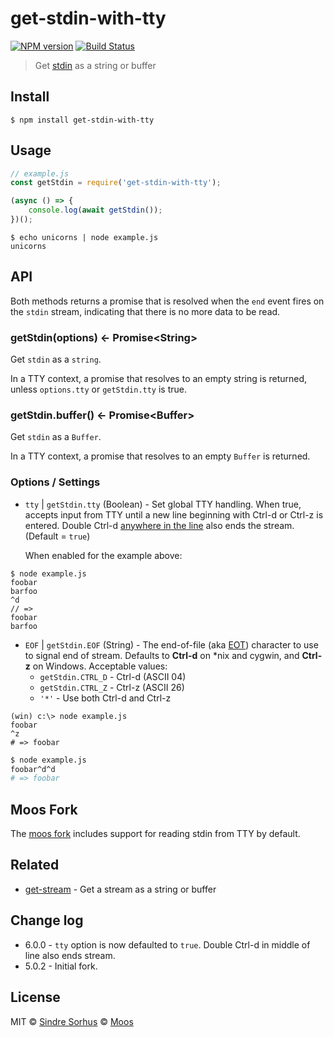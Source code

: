 # get-stdin-with-tty

[![NPM version](https://img.shields.io/npm/v/get-stdin-with-tty.svg)](https://www.npmjs.com/package/get-stdin-with-tty)
[![Build Status](https://travis-ci.org/moos/get-stdin-with-tty.svg?branch=master)](https://travis-ci.org/github/moos/get-stdin-with-tty)

> Get [stdin](https://nodejs.org/api/process.html#process_process_stdin) as a string or buffer

## Install

```
$ npm install get-stdin-with-tty
```

## Usage

```js
// example.js
const getStdin = require('get-stdin-with-tty');

(async () => {
	console.log(await getStdin());
})();
```

```
$ echo unicorns | node example.js
unicorns
```

## API

Both methods returns a promise that is resolved when the `end` event fires on the `stdin` stream, indicating that there is no more data to be read.

### getStdin(options) ← Promise&lt;String&gt;

Get `stdin` as a `string`.

In a TTY context, a promise that resolves to an empty string is returned, unless `options.tty` or `getStdin.tty` is true.

### getStdin.buffer()  ← Promise&lt;Buffer&gt;

Get `stdin` as a `Buffer`.

In a TTY context, a promise that resolves to an empty `Buffer` is returned.

### Options / Settings

- `tty` | `getStdin.tty` (Boolean) -
   Set global TTY handling.  When true, accepts input from TTY until a new line beginning with Ctrl-d or Ctrl-z is entered.  Double Ctrl-d [anywhere in the line](https://stackoverflow.com/a/21261742/302177) also ends the stream. (Default = `true`)

   When enabled for the example above:
```
$ node example.js
foobar
barfoo
^d
// =>
foobar
barfoo
```

- `EOF` | `getStdin.EOF` (String) - The end-of-file (aka [EOT](https://en.wikipedia.org/wiki/End-of-Transmission_character)) character to use to signal end of stream.  Defaults to **Ctrl-d** on \*nix and cygwin, and **Ctrl-z** on Windows.  Acceptable values:
    - `getStdin.CTRL_D` - Ctrl-d (ASCII 04)
    - `getStdin.CTRL_Z` - Ctrl-z (ASCII 26)
    - `'*'` - Use both Ctrl-d and Ctrl-z

```shell
(win) c:\> node example.js
foobar
^z
# => foobar
```
```bash
$ node example.js
foobar^d^d
# => foobar
```

## Moos Fork

The [moos fork](https://github.com/moos/get-stdin) includes support for reading stdin from TTY by default.

## Related

- [get-stream](https://github.com/sindresorhus/get-stream) - Get a stream as a string or buffer

## Change log

- 6.0.0 - `tty` option is now defaulted to `true`. Double Ctrl-d in middle of line also ends stream.
- 5.0.2 - Initial fork.

## License

MIT © [Sindre Sorhus](http://sindresorhus.com)
© [Moos](http://github.com/moos)

